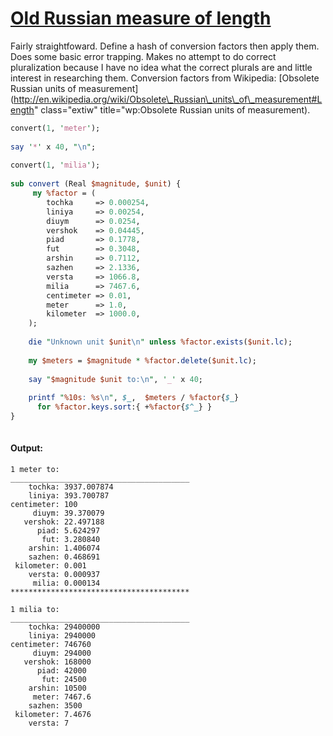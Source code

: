 [1]: http://rosettacode.org/wiki/Old_Russian_measure_of_length

# [Old Russian measure of length][1]

Fairly straightfoward. Define a hash of conversion factors then apply them. Does some basic error trapping. Makes no attempt to do correct pluralization because I have no idea what the correct plurals are and little interest in researching them. Conversion factors from Wikipedia: [Obsolete Russian units of measurement](http://en.wikipedia.org/wiki/Obsolete\_Russian\_units\_of\_measurement#Length" class="extiw" title="wp:Obsolete Russian units of measurement).

```perl
convert(1, 'meter');
 
say '*' x 40, "\n";
 
convert(1, 'milia');
 
sub convert (Real $magnitude, $unit) {
     my %factor = ( 
        tochka     => 0.000254,
        liniya     => 0.00254,
        diuym      => 0.0254,
        vershok    => 0.04445,
        piad       => 0.1778,
        fut        => 0.3048,
        arshin     => 0.7112,
        sazhen     => 2.1336,
        versta     => 1066.8,
        milia      => 7467.6,
        centimeter => 0.01,
        meter      => 1.0,
        kilometer  => 1000.0,
    );
 
    die "Unknown unit $unit\n" unless %factor.exists($unit.lc);
 
    my $meters = $magnitude * %factor.delete($unit.lc);
 
    say "$magnitude $unit to:\n", '_' x 40;
 
    printf "%10s: %s\n", $_,  $meters / %factor{$_}
      for %factor.keys.sort:{ +%factor{$^_} }
}
 
```

#### Output:
```
1 meter to:
________________________________________
    tochka: 3937.007874
    liniya: 393.700787
centimeter: 100
     diuym: 39.370079
   vershok: 22.497188
      piad: 5.624297
       fut: 3.280840
    arshin: 1.406074
    sazhen: 0.468691
 kilometer: 0.001
    versta: 0.000937
     milia: 0.000134
****************************************

1 milia to:
________________________________________
    tochka: 29400000
    liniya: 2940000
centimeter: 746760
     diuym: 294000
   vershok: 168000
      piad: 42000
       fut: 24500
    arshin: 10500
     meter: 7467.6
    sazhen: 3500
 kilometer: 7.4676
    versta: 7
```